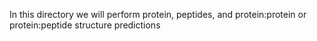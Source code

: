 In this directory we will perform protein, peptides, and protein:protein or protein:peptide structure predictions
